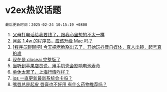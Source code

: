 # v2ex热议话题

`最后更新时间：2025-02-24 10:15:19 +0800`

1. [父母打电话给我要钱了，跟我心里想的不太一样](https://www.v2ex.com/t/1113589)
1. [月薪 1.4w 的程序员，应该升级 Mac 吗？](https://www.v2ex.com/t/1113570)
1. [[程序员聊聊吧] 今天把老脸豁出去了，开始玩抖音自媒体，真人出镜，起号真的难](https://www.v2ex.com/t/1113650)
1. [现在是 closeai 完整版了](https://www.v2ex.com/t/1113620)
1. [当听到苹果店员说，用手机壳会影响电池寿命](https://www.v2ex.com/t/1113572)
1. [单休太累了，上海行情咋样？](https://www.v2ex.com/t/1113602)
1. [ios 一直更新最新系统会卡吗？](https://www.v2ex.com/t/1113618)
1. [嘴唇总是起皮 唇膏也不好用 有什么药物推荐吗？](https://www.v2ex.com/t/1113694)

